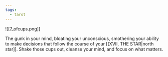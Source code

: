 ```yaml
---
tags:
  - tarot
---
```

![[7_ofcups.png]]

The gunk in your mind, bloating your unconscious, smothering your ability to make decisions that follow the course of your [[XVII, THE STAR|north star]]. Shake those cups out, cleanse your mind, and focus on what matters.